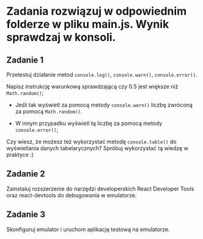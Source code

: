 # Zadania rozwiązuj w odpowiednim folderze w pliku main.js. Wynik sprawdzaj w konsoli.

## Zadanie 1

Przetestuj działanie metod `console.log()`, `console.warn()`, `console.error()`.

Napisz instrukcję warunkową sprawdzającą czy 0.5 jest większe niż `Math.random()`;

- Jeśli tak wyświetl za pomocą metody `console.warn()` liczbę zwróconą za pomocą `Math.random()`.

- W innym przypadku wyświetl tą liczbę za pomocą metody `console.error()`;

Czy wiesz, że możesz też wykorzystać metodę `console.table()` do wyświetlania danych tabelarycznych? 
Spróbuj wykorzystać tą wiedzę w praktyce :)

## Zadanie 2

Zainstaluj rozszerzenie do narzędzi developerskich React Developer Tools oraz react-devtools do debugowania w emulatorze.

## Zadanie 3

Skonfiguruj emulator i uruchom aplikację testową na emulatorze.
